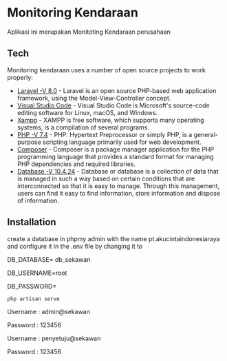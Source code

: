 
# Monitoring Kendaraan
Aplikasi ini merupakan Monitoting Kendaraan perusahaan 


## Tech

Monitoring kendaraan uses a number of open source projects to work properly:

- [Laravel -V 8.0](https://laravel.com/docs/8.x) - Laravel is an open source PHP-based web application framework, using the Model-View-Controller concept.
- [Visual Studio Code](https://code.visualstudio.com/download) - 
Visual Studio Code is Microsoft's source-code editing software for Linux, macOS, and Windows.
- [Xampp](https://www.apachefriends.org/download.html) - 
XAMPP is free software, which supports many operating systems, is a compilation of several programs.
- [PHP -V 7.4](https://www.php.net/downloads.php) - 
PHP: Hypertext Preprocessor or simply PHP, is a general-purpose scripting language primarily used for web development.
- [Composer](https://getcomposer.org/download/) - 
Composer is a package manager application for the PHP programming language that provides a standard format for managing PHP dependencies and required libraries.
- [Database -V 10.4.24](http://localhost/phpmyadmin/) - 
Database or database is a collection of data that is managed in such a way based on certain conditions that are interconnected so that it is easy to manage. Through this management, users can find it easy to find information, store information and dispose of information.


## Installation
create a database in phpmy admin with the name pt.akucintaindonesiaraya and configure it in the .env file by changing it to

DB_DATABASE= db_sekawan

DB_USERNAME=root

DB_PASSWORD=

```
php artisan serve
```

Username : admin@sekawan

Password : 123456

Username : penyetuju@sekawan

Password : 123456
